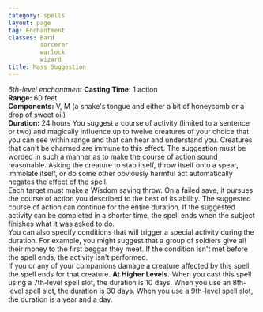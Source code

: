 ```yaml
---
category: spells
layout: page
tag: Enchantment
classes: Bard
         sorcerer
         warlock
         wizard
title: Mass Suggestion 
---
```

_6th-level enchantment_ 
**Casting Time:** 1 action    
**Range:** 60 feet    
**Components:** V, M (a snake's tongue and either a bit of honeycomb or a drop of sweet oil)    
**Duration:** 24 hours 
You suggest a course of activity (limited to a sentence or two) and magically influence up to twelve creatures of your choice that you can see within range and that can hear and understand you. Creatures that can't be charmed are immune to this effect. The suggestion must be worded in such a manner as to make the course of action sound reasonable. Asking the creature to stab itself, throw itself onto a spear, immolate itself, or do some other obviously harmful act automatically negates the effect of the spell.    
Each target must make a Wisdom saving throw. On a failed save, it pursues the course of action you described to the best of its ability. The suggested course of action can continue for the entire duration. If the suggested activity can be completed in a shorter time, the spell ends when the subject finishes what it was asked to do.    
You can also specify conditions that will trigger a special activity during the duration. For example, you might suggest that a group of soldiers give all their money to the first beggar they meet. If the condition isn't met before the spell ends, the activity isn't performed.    
If you or any of your companions damage a creature affected by this spell, the spell ends for that creature. 
**At Higher Levels.** When you cast this spell using a 7th-level spell slot, the duration is 10 days. When you use an 8th-level spell slot, the duration is 30 days. When you use a 9th-level spell slot, the duration is a year and a day. 